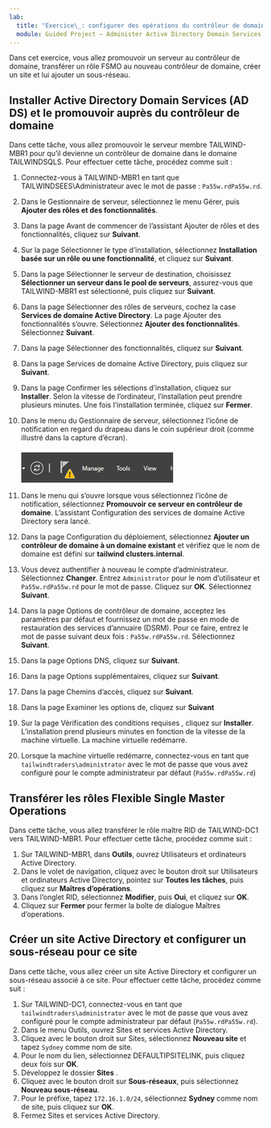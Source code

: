 ```yaml
---
lab:
  title: "Exercice\_: configurer des opérations du contrôleur de domaine"
  module: Guided Project – Administer Active Directory Domain Services
---
```

Dans cet exercice, vous allez promouvoir un serveur au contrôleur de domaine, transférer un rôle FSMO au nouveau contrôleur de domaine, créer un site et lui ajouter un sous-réseau.

## Installer Active Directory Domain Services (AD DS) et le promouvoir auprès du contrôleur de domaine

Dans cette tâche, vous allez promouvoir le serveur membre TAILWIND-MBR1 pour qu’il devienne un contrôleur de domaine dans le domaine TAILWINDSQLS. Pour effectuer cette tâche, procédez comme suit :

1.  Connectez-vous à TAILWIND-MBR1 en tant que TAILWINDSEES\\Administrateur avec le mot de passe : `Pa55w.rdPa55w.rd`.
2.  Dans le Gestionnaire de serveur, sélectionnez le menu Gérer, puis **Ajouter des rôles et des fonctionnalités**.
3.  Dans la page Avant de commencer de l’assistant Ajouter de rôles et des fonctionnalités, cliquez sur **Suivant**.
4.  Sur la page Sélectionner le type d’installation, sélectionnez **Installation basée sur un rôle ou une fonctionnalité**, et cliquez sur **Suivant**.
5.  Dans la page Sélectionner le serveur de destination, choisissez **Sélectionner un serveur dans le pool de serveurs**, assurez-vous que TAILWIND-MBR1 est sélectionné, puis cliquez sur **Suivant**.
6.  Dans la page Sélectionner des rôles de serveurs, cochez la case **Services de domaine Active Directory**. La page Ajouter des fonctionnalités s’ouvre. Sélectionnez **Ajouter des fonctionnalités**. Sélectionnez **Suivant**.
7.  Dans la page Sélectionner des fonctionnalités, cliquez sur **Suivant**.
8.  Dans la page Services de domaine Active Directory, puis cliquez sur **Suivant**.
9.  Dans la page Confirmer les sélections d’installation, cliquez sur **Installer**. Selon la vitesse de l’ordinateur, l’installation peut prendre plusieurs minutes. Une fois l’installation terminée, cliquez sur **Fermer**.
10. Dans le menu du Gestionnaire de serveur, sélectionnez l’icône de notification en regard du drapeau dans le coin supérieur droit (comme illustré dans la capture d’écran).

    ![Capture d’écran du menu du gestionnaire de serveur affichant l’icône d’alerte.](./Media/server-manager-menu.png)
13. Dans le menu qui s’ouvre lorsque vous sélectionnez l’icône de notification, sélectionnez **Promouvoir ce serveur en contrôleur de domaine**. L’assistant Configuration des services de domaine Active Directory sera lancé.
14. Dans la page Configuration du déploiement, sélectionnez **Ajouter un contrôleur de domaine à un domaine existant** et vérifiez que le nom de domaine est défini sur **tailwind clusters.internal**.
15. Vous devez authentifier à nouveau le compte d’administrateur. Sélectionnez **Changer**. Entrez `Administrator` pour le nom d’utilisateur et `Pa55w.rdPa55w.rd` pour le mot de passe. Cliquez sur **OK**. Sélectionnez **Suivant**.
16. Dans la page Options de contrôleur de domaine, acceptez les paramètres par défaut et fournissez un mot de passe en mode de restauration des services d’annuaire (DSRM). Pour ce faire, entrez le mot de passe suivant deux fois : `Pa55w.rdPa55w.rd`. Sélectionnez **Suivant**.
17. Dans la page Options DNS, cliquez sur **Suivant**.
18. Dans la page Options supplémentaires, cliquez sur **Suivant**.
19. Dans la page Chemins d’accès, cliquez sur **Suivant**.
20. Dans la page Examiner les options de, cliquez sur **Suivant**
21. Sur la page Vérification des conditions requises , cliquez sur **Installer**. L’installation prend plusieurs minutes en fonction de la vitesse de la machine virtuelle. La machine virtuelle redémarre.
22. Lorsque la machine virtuelle redémarre, connectez-vous en tant que `tailwindtraders\administrator` avec le mot de passe que vous avez configuré pour le compte administrateur par défaut (`Pa55w.rdPa55w.rd`)

## Transférer les rôles Flexible Single Master Operations

Dans cette tâche, vous allez transférer le rôle maître RID de TAILWIND-DC1 vers TAILWIND-MBR1. Pour effectuer cette tâche, procédez comme suit :

1.  Sur TAILWIND-MBR1, dans **Outils**, ouvrez Utilisateurs et ordinateurs Active Directory.<br>
2.  Dans le volet de navigation, cliquez avec le bouton droit sur Utilisateurs et ordinateurs Active Directory, pointez sur **Toutes les tâches**, puis cliquez sur **Maîtres d’opérations**.
3.  Dans l’onglet RID, sélectionnez **Modifier**, puis **Oui**, et cliquez sur **OK**.
4.  Cliquez sur **Fermer** pour fermer la boîte de dialogue Maîtres d’operations.

## Créer un site Active Directory et configurer un sous-réseau pour ce site

Dans cette tâche, vous allez créer un site Active Directory et configurer un sous-réseau associé à ce site. Pour effectuer cette tâche, procédez comme suit :

1.  Sur TAILWIND-DC1, connectez-vous en tant que `tailwindtraders\administrator` avec le mot de passe que vous avez configuré pour le compte administrateur par défaut (`Pa55w.rdPa55w.rd`).
2.  Dans le menu Outils, ouvrez Sites et services Active Directory.
3.  Cliquez avec le bouton droit sur Sites, sélectionnez **Nouveau site** et tapez `Sydney` comme nom de site.
4.  Pour le nom du lien, sélectionnez DEFAULTIPSITELINK, puis cliquez deux fois sur **OK**.
5.  Développez le dossier **Sites** .
6.  Cliquez avec le bouton droit sur **Sous-réseaux**, puis sélectionnez **Nouveau sous-réseau**.
7.  Pour le préfixe, tapez `172.16.1.0/24`, sélectionnez **Sydney** comme nom de site, puis cliquez sur **OK**.
8.  Fermez Sites et services Active Directory.
